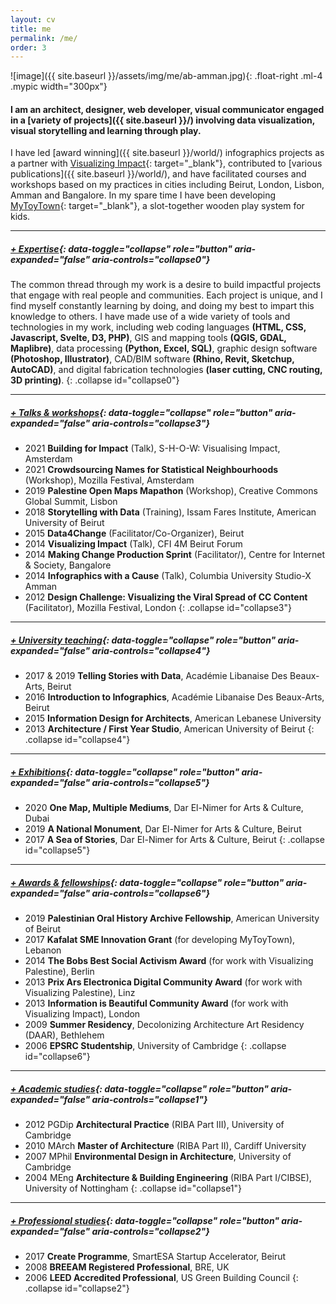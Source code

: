 ```yaml
---
layout: cv
title: me
permalink: /me/
order: 3
---
```


![image]({{ site.baseurl }}/assets/img/me/ab-amman.jpg){: .float-right .ml-4 .mypic width="300px"}
#### I am an architect, designer, web developer, visual communicator engaged in a [variety of projects]({{ site.baseurl }}/) involving data visualization, visual storytelling and learning through play.

I have led [award winning]({{ site.baseurl }}/world/) infographics projects as a partner with [Visualizing Impact](https://visualizingimpact.org){: target="_blank"}, contributed to [various publications]({{ site.baseurl }}/world/), and have facilitated courses and workshops based on my practices in cities including Beirut, London, Lisbon, Amman and Bangalore. In my spare time I have been developing [MyToyTown](https://mytoytown.co){: target="_blank"}, a slot-together wooden play system for kids.

---

##### [+ Expertise](#collapse0){: data-toggle="collapse" role="button" aria-expanded="false" aria-controls="collapse0"}

The common thread through my work is a desire to build impactful projects that engage with real people and communities. Each project is unique, and I find myself constantly learning by doing, and doing my best to impart this knowledge to others. I have made use of a wide variety of tools and technologies in my work, including web coding languages **(HTML, CSS, Javascript, Svelte, D3, PHP)**, GIS and mapping tools **(QGIS, GDAL, Maplibre)**, data processing **(Python, Excel, SQL)**, graphic design software **(Photoshop, Illustrator)**, CAD/BIM software **(Rhino, Revit, Sketchup, AutoCAD)**, and digital fabrication technologies **(laser cutting, CNC routing, 3D printing)**.
{: .collapse id="collapse0"}

---

##### [+ Talks & workshops](#collapse3){: data-toggle="collapse" role="button" aria-expanded="false" aria-controls="collapse3"}

* 2021 **Building for Impact** (Talk), S-H-O-W: Visualising Impact, Amsterdam
* 2021 **Crowdsourcing Names for Statistical Neighbourhoods** (Workshop), Mozilla Festival, Amsterdam
* 2019 **Palestine Open Maps Mapathon** (Workshop), Creative Commons Global Summit, Lisbon
* 2018 **Storytelling with Data** (Training), Issam Fares Institute, American University of Beirut
* 2015 **Data4Change** (Facilitator/Co-Organizer), Beirut
* 2014 **Visualizing Impact** (Talk), CFI 4M Beirut Forum
* 2014 **Making Change Production Sprint** (Facilitator/), Centre for Internet & Society, Bangalore
* 2014 **Infographics with a Cause** (Talk), Columbia University Studio-X Amman
* 2012 **Design Challenge: Visualizing the Viral Spread of CC Content** (Facilitator), Mozilla Festival, London
{: .collapse id="collapse3"}

---

##### [+ University teaching](#collapse4){: data-toggle="collapse" role="button" aria-expanded="false" aria-controls="collapse4"}

* 2017 & 2019 **Telling Stories with Data**, Académie Libanaise Des Beaux-Arts, Beirut
* 2016 **Introduction to Infographics**, Académie Libanaise Des Beaux-Arts, Beirut
* 2015 **Information Design for Architects**, American Lebanese University 
* 2013 **Architecture / First Year Studio**, American University of Beirut
{: .collapse id="collapse4"}

---

##### [+ Exhibitions](#collapse5){: data-toggle="collapse" role="button" aria-expanded="false" aria-controls="collapse5"}

* 2020 **One Map, Multiple Mediums**, Dar El-Nimer for Arts & Culture, Dubai
* 2019 **A National Monument**, Dar El-Nimer for Arts & Culture, Beirut
* 2017 **A Sea of Stories**, Dar El-Nimer for Arts & Culture, Beirut
{: .collapse id="collapse5"}

---

##### [+ Awards & fellowships](#collapse6){: data-toggle="collapse" role="button" aria-expanded="false" aria-controls="collapse6"}

* 2019 **Palestinian Oral History Archive Fellowship**, American University of Beirut
* 2017 **Kafalat SME Innovation Grant** (for developing MyToyTown), Lebanon
* 2014 **The Bobs Best Social Activism Award** (for work with Visualizing Palestine), Berlin
* 2013 **Prix Ars Electronica Digital Community Award** (for work with Visualizing Palestine), Linz
* 2013 **Information is Beautiful Community Award** (for work with Visualizing Impact), London
* 2009 **Summer Residency**, Decolonizing Architecture Art Residency (DAAR), Bethlehem
* 2006 **EPSRC Studentship**, University of Cambridge
{: .collapse id="collapse6"}

---

##### [+ Academic studies](#collapse1){: data-toggle="collapse" role="button" aria-expanded="false" aria-controls="collapse1"}

* 2012 PGDip **Architectural Practice** (RIBA Part III), University of Cambridge
* 2010 MArch **Master of Architecture** (RIBA Part II), Cardiff University
* 2007 MPhil **Environmental Design in Architecture**, University of Cambridge
* 2004 MEng **Architecture & Building Engineering** (RIBA Part I/CIBSE), University of Nottingham
{: .collapse id="collapse1"}

---

##### [+ Professional studies](#collapse2){: data-toggle="collapse" role="button" aria-expanded="false" aria-controls="collapse2"}

* 2017 **Create Programme**, SmartESA Startup Accelerator, Beirut
* 2008 **BREEAM Registered Professional**, BRE, UK
* 2006 **LEED Accredited Professional**, US Green Building Council
{: .collapse id="collapse2"}
